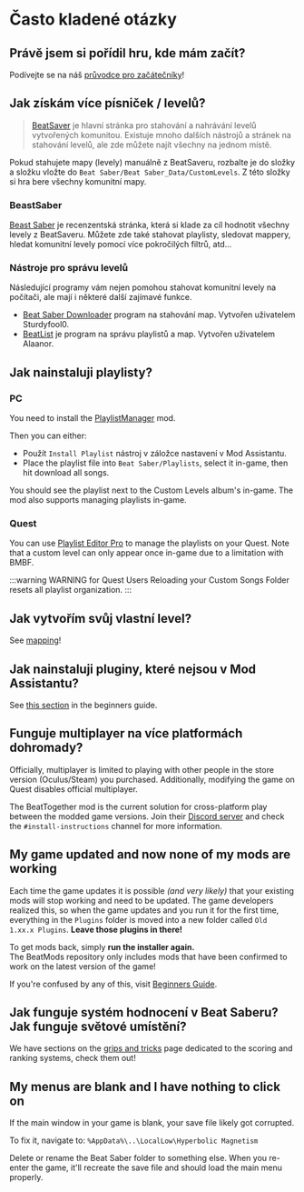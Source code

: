 # Často kladené otázky

## Právě jsem si pořídil hru, kde mám začít?
Podívejte se na náš [průvodce pro začátečníky](/beginners-guide.md)!

## Jak získám více písniček / levelů?
> [BeatSaver](https://beatsaver.com) je hlavní stránka pro stahování a nahrávání levelů vytvořených komunitou. Existuje mnoho dalších nástrojů a stránek na stahování levelů, ale zde můžete najít všechny na jednom místě.

Pokud stahujete mapy (levely) manuálně z BeatSaveru, rozbalte je do složky a složku vložte do `Beat Saber/Beat Saber_Data/CustomLevels`. Z této složky si hra bere všechny komunitní mapy.

### BeastSaber
[Beast Saber](https://www.bsaber.com) je recenzentská stránka, která si klade za cíl hodnotit všechny levely z BeatSaveru. Můžete zde také stahovat playlisty, sledovat mappery, hledat komunitní levely pomocí více pokročilých filtrů, atd...

### Nástroje pro správu levelů
Následující programy vám nejen pomohou stahovat komunitní levely na počítači, ale mají i některé další zajímavé funkce.

* [Beat Saber Downloader](https://drive.google.com/file/d/1QWedF77hWYbqcigIWa2UcpXlhqGTjwR1/view) program na stahování map. Vytvořen uživatelem Sturdyfool0.
* [BeatList](https://github.com/Alaanor/beatlist) je program na správu playlistů a map. Vytvořen uživatelem Alaanor.

## Jak nainstaluji playlisty?

### PC
You need to install the [PlaylistManager](https://github.com/rithik-b/PlaylistManager/releases/latest) mod.

Then you can either:

* Použít `Install Playlist` nástroj v záložce nastavení v Mod Assistantu.
* Place the playlist file into `Beat Saber/Playlists`, select it in-game, then hit download all songs.

You should see the playlist next to the Custom Levels album's in-game. The mod also supports managing playlists in-game.

### Quest
You can use [Playlist Editor Pro](https://beatsaberquest.com/bmbf/my-tools/playlist-editor-pro/) to manage the playlists on your Quest. Note that a custom level can only appear once in-game due to a limitation with BMBF.

:::warning WARNING for Quest Users Reloading your Custom Songs Folder resets all playlist organization. :::

## Jak vytvořím svůj vlastní level?
See [mapping](/mapping/)!

## Jak nainstaluji pluginy, které nejsou v Mod Assistantu?
See [this section](/pc-modding.md#manual-installation) in the beginners guide.

## Funguje multiplayer na více platformách dohromady?
Officially, multiplayer is limited to playing with other people in the store version (Oculus/Steam) you purchased. Additionally, modifying the game on Quest disables official multiplayer.

The BeatTogether mod is the current solution for cross-platform play between the modded game versions. Join their [Discord server](https://discord.com/invite/gezGrFG4tz) and check the `#install-instructions` channel for more information.

## My game updated and now none of my mods are working
Each time the game updates it is possible *(and very likely)* that your existing mods will stop working and need to be updated. The game developers realized this, so when the game updates and you run it for the first time, everything in the `Plugins` folder is moved into a new folder called `Old 1.xx.x Plugins`. **Leave those plugins in there!**

To get mods back, simply **run the installer again.**  
The BeatMods repository only includes mods that have been confirmed to work on the latest version of the game!

If you're confused by any of this, visit [Beginners Guide](/beginners-guide.md).

## Jak funguje systém hodnocení v Beat Saberu? Jak funguje světové umístění?
We have sections on the [grips and tricks](/grips-and-tricks.md) page dedicated to the scoring and ranking systems, check them out!

## My menus are blank and I have nothing to click on
If the main window in your game is blank, your save file likely got corrupted.

To fix it, navigate to: `%AppData%\..\LocalLow\Hyperbolic Magnetism`

Delete or rename the Beat Saber folder to something else. When you re-enter the game, it'll recreate the save file and should load the main menu properly.
